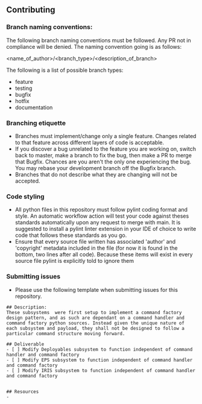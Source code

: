 ## Contributing

### Branch naming conventions: 
The following branch naming conventions must be followed. Any PR not in compliance will be denied. The naming convention going is as follows:

<name_of_author>/<branch_type>/<description_of_branch>

The following is a list of possible branch types:   
- feature
- testing
- bugfix
- hotfix
- documentation

### Branching etiquette
- Branches must implement/change only a single feature. Changes related to that feature across different layers of code is acceptable.
- If you discover a bug unrelated to the feature you are working on, switch back to master, make a branch to fix the bug, then make a PR to merge that Bugfix. Chances are you aren't the only one experiencing the bug. You may rebase your development branch off the Bugfix branch.
- Branches that do not describe what they are changing will not be accepted.

### Code styling
- All python files in this repository must follow pylint coding format and style. An automatic workflow action will test your code against theses standards automatically upon any request to merge with main. It is suggested to install a pylint linter extension in your IDE of choice to write code that follows these standards as you go. 
- Ensure that every source file written has associated 'author' and 'copyright' metadata included in the file (for now it is found in the bottom, two lines after all code). Because these items will exist in every source file pylint is explicitly told to ignore them

### Submitting issues

- Please use the following template when submitting issues for this repository.

```@eval
## Description:
These subsystems  were first setup to implement a command factory design pattern, and as such are dependant on a command handler and command factory python sources. Instead given the unique nature of each subsystem and payload, they shall not be designed to follow a particular command structure moving forward. 

## Deliverable
- [ ] Modify Deployables subsystem to function independent of command handler and command factory 
- [ ] Modify EPS subsystem to function independent of command handler and command factory 
- [ ] Modify IRIS subsystem to function independent of command handler and command factory 


## Resources
-  

```
